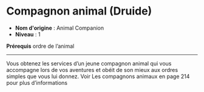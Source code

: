 # Compagnon animal (Druide)

 * **Nom d'origine** : Animal Companion
 * **Niveau** : 1


<p><strong>Prérequis</strong> ordre de l’animal</p>
<hr>
<p>Vous obtenez les services d’un jeune compagnon animal qui vous accompagne lors de vos aventures et obéit de son mieux aux ordres simples que vous lui donnez. Voir Les compagnons animaux en page 214 pour plus d’informations</p>